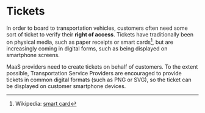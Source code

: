 # Tickets

In order to board to transportation vehicles, customers often need some sort of ticket to verify their **right of access**. Tickets have traditionally been on physical media, such as paper receipts or smart cards[^1], but are increasingly coming in digital forms, such as being displayed on smartphone screens.

MaaS providers need to create tickets on behalf of customers. To the extent possible, Transportation Service Providers are encouraged to provide tickets in common digital formats \(such as PNG or SVG\), so the ticket can be displayed on customer smartphone devices.

[^1]: Wikipedia: [smart card](https://en.wikipedia.org/wiki/Smart_card)

